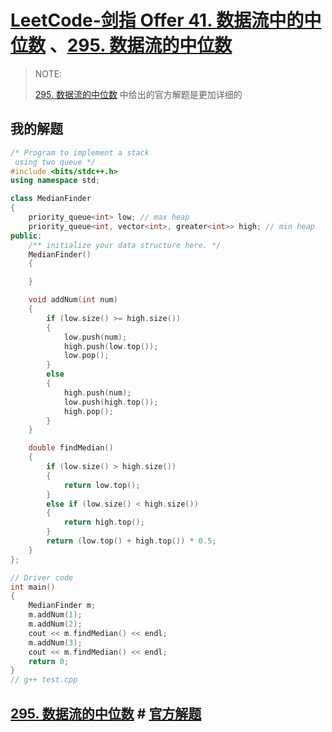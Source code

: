 # [LeetCode-剑指 Offer 41. 数据流中的中位数](https://leetcode.cn/problems/shu-ju-liu-zhong-de-zhong-wei-shu-lcof/) 、[295. 数据流的中位数](https://leetcode.cn/problems/find-median-from-data-stream/)

> NOTE: 
>
> [295. 数据流的中位数](https://leetcode.cn/problems/find-median-from-data-stream/) 中给出的官方解题是更加详细的

## 我的解题

```C++
/* Program to implement a stack
 using two queue */
#include <bits/stdc++.h>
using namespace std;

class MedianFinder
{
	priority_queue<int> low; // max heap
	priority_queue<int, vector<int>, greater<int>> high; // min heap
public:
	/** initialize your data structure here. */
	MedianFinder()
	{

	}

	void addNum(int num)
	{
		if (low.size() >= high.size())
		{
			low.push(num);
			high.push(low.top());
			low.pop();
		}
		else
		{
			high.push(num);
			low.push(high.top());
			high.pop();
		}
	}

	double findMedian()
	{
		if (low.size() > high.size())
		{
			return low.top();
		}
		else if (low.size() < high.size())
		{
			return high.top();
		}
		return (low.top() + high.top()) * 0.5;
	}
};

// Driver code
int main()
{
	MedianFinder m;
	m.addNum(1);
	m.addNum(2);
	cout << m.findMedian() << endl;
	m.addNum(3);
	cout << m.findMedian() << endl;
	return 0;
}
// g++ test.cpp

```

## [295. 数据流的中位数](https://leetcode.cn/problems/find-median-from-data-stream/) # [官方解题](https://leetcode.cn/problems/find-median-from-data-stream/solution/shu-ju-liu-de-zhong-wei-shu-by-leetcode/)
